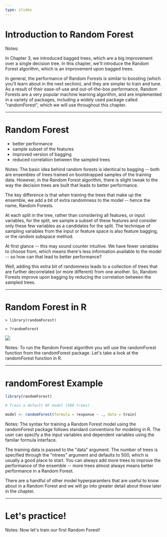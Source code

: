 ```yaml
---
type: slides
---
```


# Introduction to Random Forest

Notes: 

In Chapter 3, we introduced bagged trees, which are a big improvement over a single decision tree.  In this chapter, we'll introduce the Random Forest algorithm, which is an improvement upon bagged trees.

In general, the performance of Random Forests is similar to boosting (which you'll learn about in the next section), and they are simpler to train and tune. As a result of their ease-of-use and out-of-the-box performance, Random Forests are a very popular machine learning algorithm, and are implemented in a variety of packages, including a widely used package called "randomForest", which we will use throughout this chapter.  

---

# Random Forest

- better performance
- sample subset of the features
- improved version of bagging
- reduced correlation between the sampled trees

Notes: The basic idea behind random forests is identical to bagging -- both are ensembles of trees trained on bootstrapped samples of the training data.  However, in the Random Forest algorithm, there is slight tweak to the way the decision trees are built that leads to better performance. 

The key difference is that when training the trees that make up the ensemble, we add a bit of extra randomness to the model -- hence the name, Random Forests.  

At each split in the tree, rather than considering all features, or input variables, for the split, we sample a subset of these features and consider only these few variables as a candidates for the split. The technique of sampling variables from the input or feature space is also feature bagging, or the random subspace method.

At first glance -- this may sound counter intuitive.  We have fewer variables to choose from, which means there's less information available to the model -- so how can that lead to better performance?

Well, adding this extra bit of randomness leads to a collection of trees that are further decorrelated (or more different) from one another. So, Random Forests improve upon bagging by reducing the correlation between the sampled trees.

---

# Random Forest in R

```out
> library(randomForest)
```

```out
> ?randomForest
```

![](http://s3.amazonaws.com/assets.datacamp.com/production/course_5590/datasets/rf_rhelp.png?raw=TRUE)


Notes: To run the Random Forest algorithm you will use the randomForest function from the randomForest package. Let's take a look at the randomForest function in R. 

---

# randomForest Example

```r
library(randomForest)

# Train a default RF model (500 trees)

model <- randomForest(formula = response ~ ., data = train)
```

Notes: The syntax for training a Random Forest model using the randomForest package follows standard conventions for modeling in R.  The user can specify a the input variables and dependent variables using the familar formula interface. 

The training data is passed to the "data" argument.  The number of trees is specified through the "ntrees" argument and defaults to 500, which is usually a good place to start.  You can always add more trees to improve the performance of the ensemble -- more trees almost always means better performance in a Random Forest.   

There are a handful of other model hyperparamters that are useful to know about in a Random Forest and we will go into greater detail about those later in the chapter.

---

# Let's practice!

Notes: Now let's train our first Random Forest!
